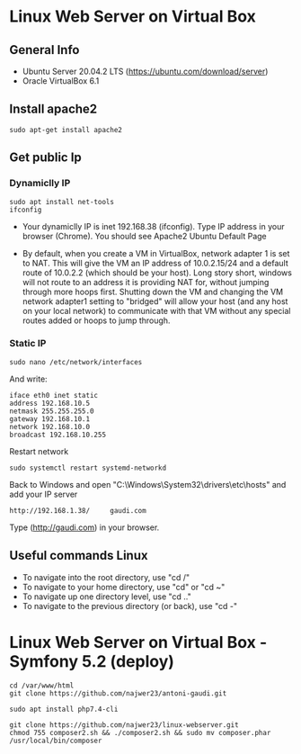 # Linux Web Server on Virtual Box

## General Info
* Ubuntu Server 20.04.2 LTS (https://ubuntu.com/download/server)
* Oracle VirtualBox 6.1

## Install apache2
```
sudo apt-get install apache2
```

## Get public Ip

### Dynamiclly IP
```
sudo apt install net-tools
ifconfig
```
- Your dynamiclly IP is inet 192.168.38 (ifconfig). Type IP address in your browser (Chrome). You should see Apache2 Ubuntu Default Page

- By default, when you create a VM in VirtualBox, network adapter 1 is set to NAT. This will give the VM an IP address of 10.0.2.15/24 and a default route of 10.0.2.2 (which should be your host). Long story short, windows will not route to an address it is providing NAT for, without jumping through more hoops first. Shutting down the VM and changing the VM network adapter1 setting to "bridged" will allow your host (and any host on your local network) to communicate with that VM without any special routes added or hoops to jump through.

### Static IP
```
sudo nano /etc/network/interfaces
```

And write:
```
iface eth0 inet static
address 192.168.10.5
netmask 255.255.255.0
gateway 192.168.10.1
network	192.168.10.0
broadcast 192.168.10.255
```
Restart network

```
sudo systemctl restart systemd-networkd
```

Back to Windows and open "C:\Windows\System32\drivers\etc\hosts" and add your IP server
```
http://192.168.1.38/     gaudi.com
```
Type (http://gaudi.com) in your browser.


## Useful commands Linux
- To navigate into the root directory, use "cd /"
- To navigate to your home directory, use "cd" or "cd ~"
- To navigate up one directory level, use "cd .."
- To navigate to the previous directory (or back), use "cd -"

# Linux Web Server on Virtual Box - Symfony 5.2 (deploy)

```
cd /var/www/html
git clone https://github.com/najwer23/antoni-gaudi.git

sudo apt install php7.4-cli

git clone https://github.com/najwer23/linux-webserver.git
chmod 755 composer2.sh && ./composer2.sh && sudo mv composer.phar /usr/local/bin/composer
```